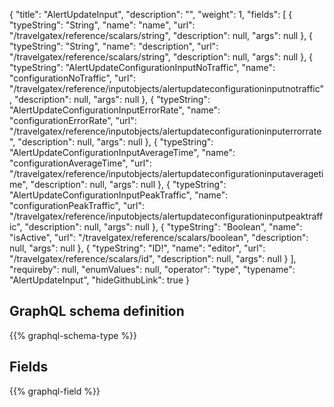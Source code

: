 {
  "title": "AlertUpdateInput",
  "description": "",
  "weight": 1,
  "fields": [
    {
      "typeString": "String",
      "name": "name",
      "url": "/travelgatex/reference/scalars/string",
      "description": null,
      "args": null
    },
    {
      "typeString": "String",
      "name": "description",
      "url": "/travelgatex/reference/scalars/string",
      "description": null,
      "args": null
    },
    {
      "typeString": "AlertUpdateConfigurationInputNoTraffic",
      "name": "configurationNoTraffic",
      "url": "/travelgatex/reference/inputobjects/alertupdateconfigurationinputnotraffic",
      "description": null,
      "args": null
    },
    {
      "typeString": "AlertUpdateConfigurationInputErrorRate",
      "name": "configurationErrorRate",
      "url": "/travelgatex/reference/inputobjects/alertupdateconfigurationinputerrorrate",
      "description": null,
      "args": null
    },
    {
      "typeString": "AlertUpdateConfigurationInputAverageTime",
      "name": "configurationAverageTime",
      "url": "/travelgatex/reference/inputobjects/alertupdateconfigurationinputaveragetime",
      "description": null,
      "args": null
    },
    {
      "typeString": "AlertUpdateConfigurationInputPeakTraffic",
      "name": "configurationPeakTraffic",
      "url": "/travelgatex/reference/inputobjects/alertupdateconfigurationinputpeaktraffic",
      "description": null,
      "args": null
    },
    {
      "typeString": "Boolean",
      "name": "isActive",
      "url": "/travelgatex/reference/scalars/boolean",
      "description": null,
      "args": null
    },
    {
      "typeString": "ID!",
      "name": "editor",
      "url": "/travelgatex/reference/scalars/id",
      "description": null,
      "args": null
    }
  ],
  "requireby": null,
  "enumValues": null,
  "operator": "type",
  "typename": "AlertUpdateInput",
  "hideGithubLink": true
}
## GraphQL schema definition

{{% graphql-schema-type %}}

## Fields

{{% graphql-field %}}
